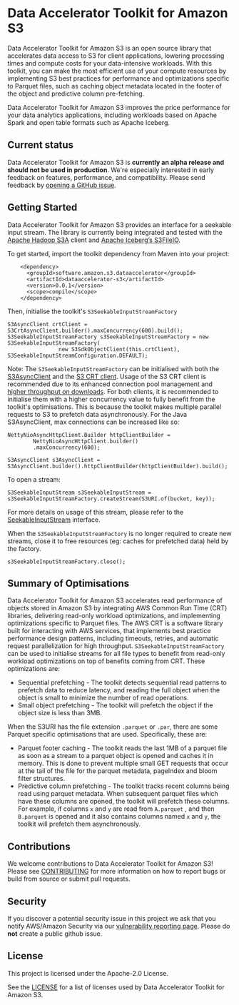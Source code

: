 # Data Accelerator Toolkit for Amazon S3

Data Accelerator Toolkit for Amazon S3 is an open source library that accelerates data access to S3 for client applications, lowering processing times and compute costs for your data-intensive workloads. With this toolkit, you can make the most efficient use of your compute resources by implementing S3 best practices for performance and optimizations specific to Parquet files, such as caching object metadata located in the footer of the object and predictive column pre-fetching.

Data Accelerator Toolkit for Amazon S3 improves the price performance for your data analytics applications, including workloads based on Apache Spark and open table formats such as Apache Iceberg. 

## Current status

Data Accelerator Toolkit for Amazon S3 is **currently an alpha release and should not be used in production**. We're especially interested in early feedback on features, performance, and compatibility. Please send feedback by [opening a GitHub issue](https://github.com/awslabs/s3-connector-framework/issues/new/choose).

## Getting Started

Data Accelerator Toolkit for Amazon S3 provides an interface for a seekable input stream. The library is currently being integrated and tested with the [Apache Hadoop S3A](https://hadoop.apache.org/docs/current/hadoop-aws/tools/hadoop-aws/index.html#Introducing_the_Hadoop_S3A_client.) client and [Apache Iceberg’s S3FileIO](https://iceberg.apache.org/).

To get started, import the toolkit dependency from Maven into your project:

```
    <dependency>
      <groupId>software.amazon.s3.dataaccelerator</groupId>
      <artifactId>dataaccelerator-s3</artifactId>
      <version>0.0.1</version>
      <scope>compile</scope>
    </dependency>
```

Then, initialise the toolkit's `S3SeekableInputStreamFactory`

```
S3AsyncClient crtClient = S3CrtAsyncClient.builder().maxConcurrency(600).build();
S3SeekableInputStreamFactory s3SeekableInputStreamFactory = new S3SeekableInputStreamFactory(
                new S3SdkObjectClient(this.crtClient), S3SeekableInputStreamConfiguration.DEFAULT);
```

Note: The `S3SeekableInputStreamFactory` can be initialised with both the [S3AsyncClient](https://sdk.amazonaws.com/java/api/latest/software/amazon/awssdk/services/s3/S3AsyncClient.html) and the [S3 CRT client](https://docs.aws.amazon.com/sdk-for-java/latest/developer-guide/crt-based-s3-client.html). Usage of the S3 CRT client is recommended due to its enhanced connection pool management and [higher throughput on downloads](https://aws.amazon.com/blogs/developer/introducing-crt-based-s3-client-and-the-s3-transfer-manager-in-the-aws-sdk-for-java-2-x/). For both clients, it is recommended to initialise them with a higher concurrency value to fully benefit from the toolkit's optimisations. This is because the toolkit makes multiple parallel requests to S3 to prefetch data asynchronously. For the Java S3AsyncClient, max connections can be increased like so:

```
NettyNioAsyncHttpClient.Builder httpClientBuilder =
        NettyNioAsyncHttpClient.builder()
        .maxConcurrency(600);

S3AsyncClient s3AsyncClient = S3AsyncClient.builder().httpClientBuilder(httpClientBuilder).build(); 
```

To open a stream: 

```
S3SeekableInputStream s3SeekableInputStream = s3SeekableInputStreamFactory.createStream(S3URI.of(bucket, key));
```

For more details on usage of this stream, please refer to the [SeekableInputStream](https://github.com/awslabs/s3-connector-framework/blob/main/input-stream/src/main/java/software/amazon/s3/dataaccelerator/SeekableInputStream.java) interface.

When the `S3SeekableInputStreamFactory` is no longer required to create new streams, close it to free resources (eg: caches for prefetched data) held by the factory. 

```
s3SeekableInputStreamFactory.close();
```

## Summary of Optimisations

Data Accelerator Toolkit for Amazon S3 accelerates read performance of objects stored in Amazon S3 by integrating AWS Common Run Time (CRT) libraries, delivering read-only workload optimizations, and implementing optimizations specific to Parquet files. 
The AWS CRT is a software library built for interacting with AWS services, that implements best practice performance design patterns, including timeouts, retries, and automatic request parallelization for high throughput.
`S3SeekableInputStreamFactory` can be used to initialise streams for all file types to benefit from read-only workload optimizations on top of benefits coming from CRT. These optimizations are:

* Sequential prefetching - The toolkit detects sequential read patterns to prefetch data to reduce latency, and reading the full object when the object is small to minimize the number of read operations.
* Small object prefetching - The toolkit will prefetch the object if the object size is less than 3MB.

 When the S3URI has the file extension `.parquet` or `.par`, there are some Parquet specific optimisations that are used. Specifically, these are:

* Parquet footer caching - The toolkit reads the last 1MB of a parquet file as soon as a stream to a parquet object is opened and caches it in memory. This is done to prevent multiple small GET requests that occur at the tail
  of the file for the parquet metadata, pageIndex and bloom filter structures. 
* Predictive column prefetching - The toolkit tracks recent columns being read using parquet metadata. When
  subsequent parquet files which have these columns are opened, the toolkit will prefetch these columns. For example, if columns `x` and `y` are read from `A.parquet` , and then `B.parquet` is opened and it also contains columns named `x` and `y`, the toolkit will prefetch them asynchronously. 

## Contributions

We welcome contributions to Data Accelerator Toolkit for Amazon S3! Please see [CONTRIBUTING](doc/CONTRIBUTING.md) for more information on how to report bugs or build from source or submit pull requests.

## Security

If you discover a potential security issue in this project we ask that you notify AWS/Amazon Security via our [vulnerability reporting page](http://aws.amazon.com/security/vulnerability-reporting/). Please do **not** create a public github issue.

## License

This project is licensed under the Apache-2.0 License.

See the [LICENSE](LICENSE) for a list of licenses used by Data Accelerator Toolkit for Amazon S3.